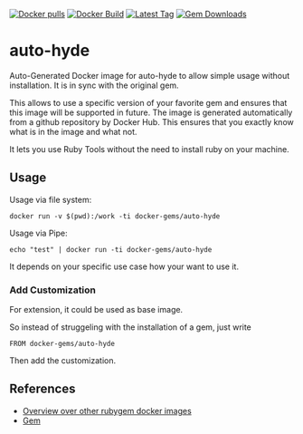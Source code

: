 [![Docker pulls](https://img.shields.io/docker/pulls/rubygem/auto-hyde.svg)](https://hub.docker.com/r/rubygem/auto-hyde/)
[![Docker Build](https://img.shields.io/docker/automated/rubygem/auto-hyde.svg)](https://hub.docker.com/r/rubygem/auto-hyde/)
[![Latest Tag](https://img.shields.io/github/tag/docker-rubygem/auto-hyde.svg)](https://hub.docker.com/r/rubygem/auto-hyde/)
[![Gem Downloads](https://img.shields.io/gem/dt/auto-hyde.svg)](https://rubygems.org/gems/auto-hyde/)
# auto-hyde

Auto-Generated Docker image for auto-hyde to allow simple usage without installation.
It is in sync with the original gem.

This allows to use a specific version of your favorite gem and ensures that this image will be supported in future.
The image is generated automatically from a github repository by Docker Hub.
This ensures that you exactly know what is in the image and what not.

It lets you use Ruby Tools without the need to install ruby on your machine.

## Usage

Usage via file system:

`docker run -v $(pwd):/work -ti docker-gems/auto-hyde`

Usage via Pipe:

`echo "test" | docker run -ti docker-gems/auto-hyde`

It depends on your specific use case how your want to use it.

### Add Customization

For extension, it could be used as base image.

So instead of struggeling with the installation of a gem, just write

`FROM docker-gems/auto-hyde`

Then add the customization.

## References

 - [Overview over other rubygem docker images](https://github.com/thinkbot/docker-rubygem)
 - [Gem](https://rubygems.org/gems/auto-hyde/)
